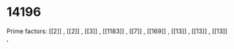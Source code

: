 # 14196

Prime factors: [[2]] , [[2]] , [[3]] , [[1183]] , [[7]] , [[169]] , [[13]] , [[13]] , [[13]] , 
